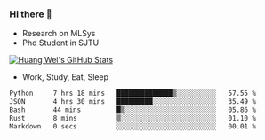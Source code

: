 ### Hi there 👋
- Research on MLSys
- Phd Student in SJTU
  
[![Huang Wei's GitHub Stats](https://github-readme-stats.vercel.app/api?username=huangwei021230&theme=tokyonight)](https://github.com/anuraghazra/github-readme-stats)

- Work, Study, Eat, Sleep


<!--START_SECTION:waka-->

```txt
Python     7 hrs 18 mins   ██████████████▒░░░░░░░░░░   57.55 %
JSON       4 hrs 30 mins   █████████░░░░░░░░░░░░░░░░   35.49 %
Bash       44 mins         █▒░░░░░░░░░░░░░░░░░░░░░░░   05.86 %
Rust       8 mins          ▒░░░░░░░░░░░░░░░░░░░░░░░░   01.10 %
Markdown   0 secs          ░░░░░░░░░░░░░░░░░░░░░░░░░   00.01 %
```

<!--END_SECTION:waka-->
